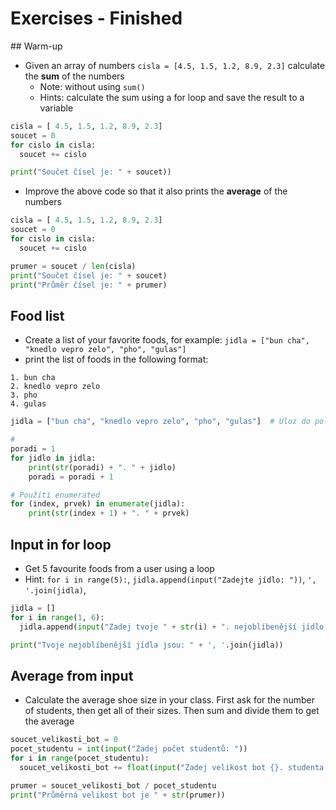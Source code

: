 # Exercises - Finished

## Warm-up
* Given an array of numbers `cisla = [4.5, 1.5, 1.2, 8.9, 2.3]` calculate the **sum** of the numbers
  * Note: without using `sum()`
  * Hints: calculate the sum using a for loop and save the result to a variable

```python
cisla = [ 4.5, 1.5, 1.2, 8.9, 2.3]
soucet = 0
for cislo in cisla:
  soucet += cislo

print("Součet čísel je: " + soucet))
```


* Improve the above code so that it also prints the **average** of the numbers

```python
cisla = [ 4.5, 1.5, 1.2, 8.9, 2.3]
soucet = 0
for cislo in cisla:
  soucet += cislo

prumer = soucet / len(cisla)
print("Součet čísel je: " + soucet)
print("Průměr čísel je: " + prumer)
```  

## Food list
* Create a list of your favorite foods, for example: `jidla = ["bun cha", "knedlo vepro zelo", "pho", "gulas"]`
* print the list of foods in the following format:

```
1. bun cha
2. knedlo vepro zelo
3. pho
4. gulas
```

```python
jidla = ["bun cha", "knedlo vepro zelo", "pho", "gulas"]  # Uloz do pole svoje oblibena jidla podle tvych priorit.

#
poradi = 1
for jidlo in jidla:
    print(str(poradi) + ". " + jidlo)
    poradi = poradi + 1

# Použití enumerated
for (index, prvek) in enumerate(jidla):
    print(str(index + 1) + ". " + prvek)
```

## Input in for loop
* Get 5 favourite foods from a user using a loop
 * Hint: `for i in range(5):`, `jidla.append(input("Zadejte jídlo: "))`, `', '.join(jidla)`,

```python
jidla = []
for i in range(1, 6):
  jidla.append(input("Zadej tvoje " + str(i) + ". nejoblíbenější jídlo: "))

print("Tvoje nejoblíbenější jídla jsou: " + ', '.join(jidla))  
```
## Average from input
* Calculate the average shoe size in your class. First ask for the number of students, then get all of their sizes. Then sum and divide them to get the average

```python
soucet_velikosti_bot = 0
pocet_studentu = int(input("Zadej počet studentů: "))
for i in range(pocet_studentu):
  soucet_velikosti_bot += float(input("Zadej velikost bot {}. studenta: ".format(i + 1)))

prumer = soucet_velikosti_bot / pocet_studentu
print("Průměrná velikost bot je " + str(prumer))  
```
